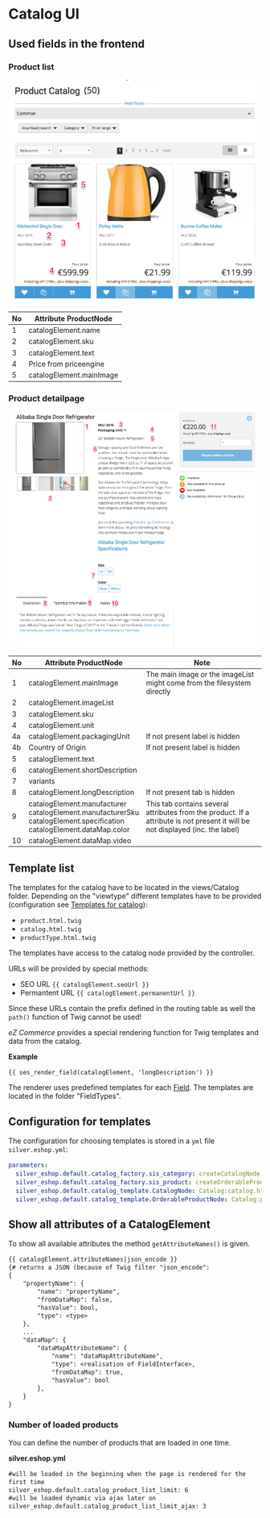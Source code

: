 #  Catalog UI 

## Used fields in the frontend

### Product list

![](../../img/catalog_ui_1.png)

|No|Attribute ProductNode|
|--- |--- |
|1|catalogElement.name|
|2|catalogElement.sku|
|3|catalogElement.text|
|4|Price from priceengine|
|5|catalogElement.mainImage|

### Product detailpage

![](../../img/catalog_ui_2.png)

|No|Attribute ProductNode|Note|
|--- |--- |--- |
|1|catalogElement.mainImage|The main image or the imageList might come from the filesystem directly|
|2|catalogElement.imageList||
|3|catalogElement.sku||
|4|catalogElement.unit||
|4a|catalogElement.packagingUnit|If not present label is hidden|
|4b|Country of Origin|If not present label is hidden|
|5|catalogElement.text||
|6|catalogElement.shortDescription||
|7|variants||
|8|catalogElement.longDescription|If not present tab is hidden|
|9|catalogElement.manufacturer</br>catalogElement.manufacturerSku</br>catalogElement.specification</br>catalogElement.dataMap.color|This tab contains several attributes from the product. If a attribute is not present it will be not displayed (inc. the label)|
|10|catalogElement.dataMap.video||

## Template list

The templates for the catalog have to be located in the views/Catalog folder. Depending on the "viewtype" different templates have to be provided (configuration see [Templates for catalog](templates_for_catalog.md)):

- `product.html.twig`
- `catalog.html.twig`
- `productType.html.twig`

The templates have access to the catalog node provided by the controller.

URLs will be provided by special methods:

- SEO URL `{{ catalogElement.seoUrl }}`
- Permantent URL `{{ catalogElement.permanentUrl }}`

Since these URLs contain the prefix defined in the routing table as well the `path()` function of Twig cannot be used\!

*eZ Commerce* provides a special rendering function for Twig templates and data from the catalog.

**Example**

``` 
{{ ses_render_field(catalogElement, 'longDescription') }}
```

The renderer uses predefined templates for each [Field](../../../cookbook/fields_for_ecommerce_data/fields_for_ecommerce_data.md). The templates are located in the folder "FieldTypes".

## Configuration for templates

The configuration for choosing templates is stored in a `yml` file `silver.eshop.yml`:

``` yaml
parameters:
  silver_eshop.default.catalog_factory.sis_category: createCatalogNode
  silver_eshop.default.catalog_factory.sis_product: createOrderableProductNode
  silver_eshop.default.catalog_template.CatalogNode: Catalog:catalog.html.twig
  silver_eshop.default.catalog_template.OrderableProductNode: Catalog:product.html.twig
```

## Show all attributes of a CatalogElement

To show all available attributes the method `getAttributeNames()` is given.

``` 
{{ catalogElement.attributeNames|json_encode }}
{# returns a JSON (because of Twig filter "json_encode":
{
    "propertyName": {
        "name": "propertyName",
        "fromDataMap": false,
        "hasValue": bool,
        "type": <type>
    },
    ...
    "dataMap": {
        "dataMapAttributeName": {
            "name": "dataMapAttributeName",
            "type": <realisation of FieldInterface>,
            "fromDataMap": true,
            "hasValue": bool
        },
    }
}
```

### Number of loaded products

You can define the number of products that are loaded in one time.

**silver.eshop.yml**

``` 
#will be loaded in the beginning when the page is rendered for the first time
silver_eshop.default.catalog_product_list_limit: 6
#will be loaded dynamic via ajax later on
silver_eshop.default.catalog_product_list_limit_ajax: 3 
```
